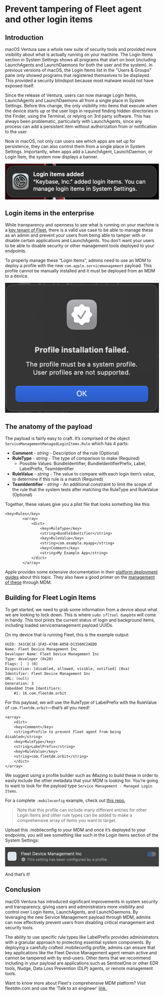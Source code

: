 # Prevent tampering of Fleet agent and other login items

## Introduction

macOS Ventura saw a whole new suite of security tools and provided more visibility about what is actually running on your machine. The Login Items section in System Settings shows all programs that start on boot (including LaunchAgents and LaunchDaemons for both the user and the system). In previous versions of macOS, the Login Items list in the "Users & Groups" pane only showed programs that registered themselves to be displayed. This provided a security blindspot because most malware would not have exposed itself.

Since the release of Ventura, users can now manage Login Items, LaunchAgents and LaunchDaemons all from a single place in System Settings. Before this change, the only visibility into items that execute when the device starts up or the user logs in required finding hidden directories in the Finder, using the Terminal, or relying on 3rd party software. This has always been problematic, particularly with LaunchAgents, since any process can add a persistent item without authorization from or notification to the user.

Now in macOS, not only can users see which apps are set up for persistence, they can also control them from a single place in System Settings. Importantly, when apps add a LaunchAgent, LaunchDaemon, or Login Item, the system now displays a banner. 

![Login Item Banner](../website/assets/images/articles/login-item-banner.png)

## Login items in the enterprise

While transparency and openness to see what is running on your machine is a [key tenant of Fleet](https://fleetdm.com/handbook/company#openness), there is a valid use case to be able to manage these as an admin and prevent your users from being able to tamper with or disable certain applications and LaunchAgents. You don’t want your users to be able to disable security or other management tools deployed to your endpoints.

To properly manage these “Login Items”, admins need to use an MDM to deploy a profile with the new `com.apple.servicemanagement` payload. This profile cannot be manually installed and it must be deployed from an MDM to a device. 

![Profile Error](../website/assets/images/articles/user-profile-error.png)

## The anatomy of the payload

The payload is fairly easy to craft. It’s comprised of the object `ServiceManagementManagedLoginItems.Rule` which has 4 parts: 

- **Comment** - *string* - Description of the rule (Optional)
- **RuleType** - *string* - The type of comparison to make (Required) 
    - Possible Values: BundleIdentifier, BundleIdentifierPrefix, Label, LabelPrefix, TeamIdentifier
- **RuleValue** - *string* - The value to compare with each login item’s value, to determine if this rule is a match (Required) 
- **TeamIdentifier** - *string* - An additional constraint to limit the scope of the rule that the system tests after matching the RuleType and RuleValue (Optional)

Together, these values give you a plist file that looks something like this:

```
<key>Rules</key>
        <array>
            <dict>
                <key>RuleType</key>
                <string>BundleIdentifier</string>
                <key>RuleValue</key>
                <string>com.example.myapp</string>
                <key>Comment</key>
                <string>My Example App</string>
            </dict>
        </array>
```

Apple provides some extensive documentation in their [platform deployment guides](https://support.apple.com/en-euro/guide/deployment/depdca572563/web) about this topic. They also have a good primer on the [management of these](https://support.apple.com/en-euro/guide/deployment/dep07b92494/1/web/1.0) through MDM.


## Building for Fleet Login Items

To get started, we need to grab some information from a device about what we are looking to lock down. This is where `sudo sfltool dumpbtm` will come in handy. This tool prints the current status of login and background items, including loaded servicemanagement payload UUIDs.

On my device that is running Fleet, this is the example output:

```
UUID: 341C8C1E-1FA5-4788-A05B-D13560C2AEDD
Name: Fleet Device Management Inc
Developer Name: Fleet Device Management Inc
Type: developer (0x20)
Flags: [  ] (0)
Disposition: [disabled, allowed, visible, notified] (0xa)
Identifier: Fleet Device Management Inc
URL: (null)
Generation: 3
Embedded Item Identifiers:
    #1: 16.com.fleetdm.orbit
```

For this payload, we will use the RuleType of LabelPrefix with the RuleValue of `com.fleetdm.orbit`—that’s all you need!

```
<array>
	<dict>
	<key>Comment</key>
	<string>Profile to prevent Fleet agent from being disabled</string>
	<key>RuleType</key>
	<string>LabelPrefix</string>
	<key>RuleValue</key>
	<string>com.fleetdm.orbit</string>
	</dict>
</array>
```

We suggest using a profile builder such as iMazing to build these in order to easily include the other metadata that your MDM is looking for. You’re going to want to look for the payload type `Service Management - Managed Login Items`.

For a complete `.mobileconfig` example, check out [this repo.](https://github.com/harrisonravazzolo/Bluth-Company-GitOps/blob/main/lib/macos/configuration-profiles-traditional/managed-login-items.mobileconfig)

> Note that this profile can include many different entries for other Login Items and other rule types can be added to make a comprehensive array of items you want to target. 

Upload this .mobileconfig to your MDM and once it’s deployed to your endpoints, you will see something like such in the Login Items section of the System Settings:

![Profile Error](../website/assets/images/articles/locked-login-item.png)

And that’s it!

## Conclusion

macOS Ventura has introduced significant improvements in system security and transparency, giving users and administrators more visibility and control over Login Items, LaunchAgents, and LaunchDaemons. By leveraging the new Service Management payload through MDM, admins can now effectively prevent users from disabling critical management and security tools.

The ability to use specific rule types like LabelPrefix provides administrators with a granular approach to protecting essential system components. By deploying a carefully crafted .mobileconfig profile, admins can ensure that key applications like the Fleet Device Management agent remain active and cannot be tampered with by end-users. Other items that we recommend including in your payload are applications such as SentinelOne or other EDR tools, Nudge, Data Loss Prevention (DLP) agents, or remote management tools.

Want to know more about Fleet's comprehensive MDM platform? Visit fleetdm.com and use the 'Talk to an engineer' [link.](https://fleetdm.com/contact)

<meta name="articleTitle" value="Prevent Tampering of Fleet Agent and other Login Items">
<meta name="authorFullName" value="Harrison Ravazzolo">
<meta name="authorGitHubUsername" value="harrisonravazzolo">
<meta name="category" value="guides">
<meta name="publishedOn" value="2025-01-28">
<meta name="description" value="Learn how to build a mobileconfig to prevent users from tampering with Login Items.">
